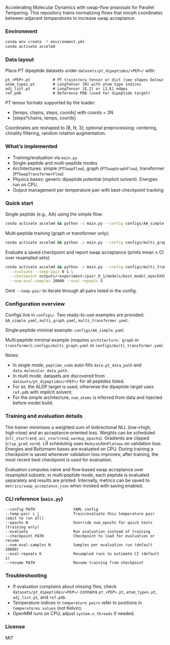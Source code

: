 Accelerating Molecular Dynamics with swap-flow proposals for Parallel Tempering. This repository trains normalizing flows that morph coordinates between adjacent temperatures to increase swap acceptance.

### Environment

```bash
conda env create -f environment.yml
conda activate accelmd
```

### Data layout

Place PT dipeptide datasets under `datasets/pt_dipeptides/<PEP>/` with:

```text
pt_<PEP>.pt          # PT trajectory tensor or dict (see shapes below)
atom_types.pt        # LongTensor [N] with atom type indices
adj_list.pt          # LongTensor [E,2] or [2,E] edges 
ref.pdb              # Reference PDB (used for dipeptide target)
```

PT tensor formats supported by the loader:
- [temps, chains, steps, coords] with coords = 3N
- [steps*chains, temps, coords]

Coordinates are reshaped to [B, N, 3]; optional preprocessing: centering, chirality filtering, random rotation augmentation.

### What’s implemented

- Training/evaluation via `main.py`
- Single-peptide and multi-peptide modes
- Architectures: simple (`PTSwapFlow`), graph (`PTSwapGraphFlow`), transformer (`PTSwapTransformerFlow`)
- Physics bases: generic dipeptide potential (implicit solvent). Energies run on CPU.
- Output management per temperature pair with best-checkpoint tracking

### Quick start

Single peptide (e.g., AA) using the simple flow:

```bash
conda activate accelmd && python -u main.py --config configs/AA_simple.yaml --temp-pair 0 1 
```

Multi‑peptide training (graph or transformer only):

```bash
conda activate accelmd && python -u main.py --config configs/multi_graph.yaml --temp-pair 0 1
```

Evaluate a saved checkpoint and report swap acceptance (prints mean ± CI over resampled sets):

```bash
conda activate accelmd && python -u main.py --config configs/multi_transformer.yaml \
  --evaluate --temp-pair 0 1 \
  --checkpoint outputs/<experiment>/pair_0_1/models/best_model_epochXXX.pt \
  --num-eval-samples 20000 --eval-repeats 5
```

Omit `--temp-pair` to iterate through all pairs listed in the config.

### Configuration overview

Configs live in `configs/`. Two ready-to-use examples are provided: `AA_simple.yaml`, `multi_graph.yaml`, `multi_transformer.yaml`.

Single‑peptide minimal example: `configs/AA_simple.yaml`

Multi‑peptide minimal example (requires `architecture: graph` or `transformer`): `configs/multi_graph.yaml` or `configs/multi_transformer.yaml`

Notes:
- In single mode, `peptide_code` auto-fills `data.pt_data_path` and `data.molecular_data_path`.
- In multi mode, datasets are discovered from `datasets/pt_dipeptides/<PEP>/` for all peptides listed.
- For `AX`, the ALDP target is used; otherwise the dipeptide target uses `ref.pdb` with implicit solvent.
- For the simple architecture, `num_atoms` is inferred from data and injected before model build.

### Training and evaluation details

The trainer minimises a weighted sum of bidirectional NLL (low→high, high→low) and an acceptance‑oriented loss. Weights can be scheduled (`nll_start/end`, `acc_start/end`, `warmup_epochs`). Gradients are clipped (`clip_grad_norm`). LR scheduling uses `ReduceLROnPlateau` on validation loss. Energies and Boltzmann bases are evaluated on CPU. During training a checkpoint is saved whenever validation loss improves; after training, the most recent best checkpoint is used for evaluation.

Evaluation computes naïve and flow‑based swap acceptance over resampled subsets; in multi‑peptide mode, each peptide is evaluated separately and results are printed. Internally, metrics can be saved to `metrics/swap_acceptance.json` when invoked with saving enabled.


### CLI reference (`main.py`)

```text
--config PATH                 YAML config
--temp-pair i j               Train/evaluate this temperature pair (omit to run all)
--epochs N                    Override num_epochs for quick tests (training only)
--evaluate                    Run evaluation instead of training
--checkpoint PATH             Checkpoint to load for evaluation or resume
--num-eval-samples N          Samples per evaluation run (default 20000)
--eval-repeats K              Resampled runs to estimate CI (default 1)
--resume PATH                 Resume training from checkpoint
```

### Troubleshooting

- If evaluation complains about missing files, check `datasets/pt_dipeptides/<PEP>/` contains `pt_<PEP>.pt`, `atom_types.pt`, `adj_list.pt`, and `ref.pdb`.
- Temperature indices in `temperature_pairs` refer to positions in `temperatures.values` (not Kelvin).
- OpenMM runs on CPU; adjust `system.n_threads` if needed.

### License

MIT
